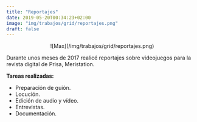 ```yaml
---
title: "Reportajes"
date: 2019-05-20T00:34:23+02:00
image: "img/trabajos/grid/reportajes.png"
draft: false
---
```


<center>![Max](/img/trabajos/grid/reportajes.png)</center>

Durante unos meses de 2017 realicé reportajes sobre videojuegos para la revista digital de Prisa, Meristation.

**Tareas realizadas:**

+ Preparación de guión.
+ Locución.
+ Edición de audio y vídeo.
+ Entrevistas.
+ Documentación.

